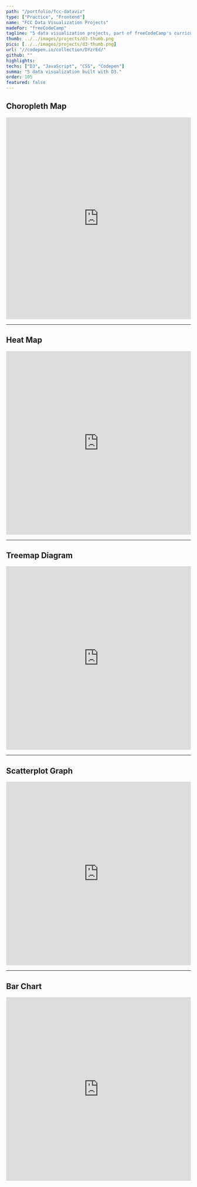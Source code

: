 ```yaml
---
path: "/portfolio/fcc-dataviz"
type: ["Practice", "Frontend"]
name: "FCC Data Visualization Projects"
madeFor: "freeCodeCamp"
tagline: "5 data visualization projects, part of freeCodeCamp's curriculum"
thumb: ../../images/projects/d3-thumb.png
pics: [../../images/projects/d3-thumb.png]
url: "//codepen.io/collection/DYzrEd/"
github: ""
highlights:
techs: ["D3", "JavaScript", "CSS", "Codepen"]
summa: "5 data visualization built with D3."
order: 105
featured: false
---
```


## Choropleth Map

<iframe height='550' style='width: 100%;' scrolling='no' title='FCC Data Visualization Projects - Choropleth Map' src='https://codepen.io/laylapku/embed/XyZQKW?height=265&theme-id=0&default-tab=js,result' frameborder='no' allowtransparency='true' allowfullscreen='true'>See the Pen <a href='https://codepen.io/laylapku/pen/XyZQKW'>FCC Data Visualization Projects - Choropleth  Map</a> by Layla(<a href='https://codepen.io/laylapku'>@laylapku</a>) on <a href='https://codepen.io'>CodePen</a>.</iframe>

---

## Heat Map

<iframe height='500' style='width: 100%;' scrolling='no' title='FCC Data Visualization Projects - Heat Map' src='https://codepen.io/laylapku/embed/zMBVev?height=265&theme-id=0&default-tab=js,result' frameborder='no' allowtransparency='true' allowfullscreen='true'>See the Pen <a href='https://codepen.io/laylapku/pen/zMBVev'>FCC Data Visualization Projects - Heat Map</a> by Layla(<a href='https://codepen.io/laylapku'>@laylapku</a>) on <a href='https://codepen.io'>CodePen</a>.</iframe>

---

## Treemap Diagram

<iframe height='500' style='width: 100%;' scrolling='no' title='FCC Data Visualization Projects - Tree  Map' src='https://codepen.io/laylapku/embed/Zmoadj?height=265&theme-id=0&default-tab=js,result' frameborder='no' allowtransparency='true' allowfullscreen='true'>See the Pen <a href='https://codepen.io/laylapku/pen/Zmoadj'>FCC Data Visualization Projects - Tree  Map</a> by Layla(<a href='https://codepen.io/laylapku'>@laylapku</a>) on <a href='https://codepen.io'>CodePen</a>.</iframe>

---

## Scatterplot Graph

<iframe height='500' style='width: 100%;' scrolling='no' title='FCC Data Visualization Projects - Scatter Plot' src='https://codepen.io/laylapku/embed/zmgdyz?height=265&theme-id=0&default-tab=js,result' frameborder='no' allowtransparency='true' allowfullscreen='true'>See the Pen <a href='https://codepen.io/laylapku/pen/zmgdyz'>FCC Data Visualization Projects - Scatter Plot</a> by Layla(<a href='https://codepen.io/laylapku'>@laylapku</a>) on <a href='https://codepen.io'>CodePen</a>.</iframe>

---

## Bar Chart

<iframe height='500' style='width: 100%;' scrolling='no' title='FCC Data Visualization Projects - Bar Chart' src='https://codepen.io/laylapku/embed/qJGbgL?height=265&theme-id=0&default-tab=js,result' frameborder='no' allowtransparency='true' allowfullscreen='true'>See the Pen <a href='https://codepen.io/laylapku/pen/qJGbgL'>FCC Data Visualization Projects - Bar Chart</a> by Layla(<a href='https://codepen.io/laylapku'>@laylapku</a>) on <a href='https://codepen.io'>CodePen</a>.</iframe>

